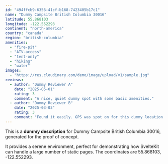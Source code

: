 ```yaml
---
id: "494ffcb9-6356-41cf-b168-7423405b17c1"
name: "Dummy Campsite British Columbia 30016"
latitude: 55.868103
longitude: -122.552293
continent: "north-america"
country: "canada"
region: "british-columbia"
amenities:
  - "fire-pit"
  - "ATV-access"
  - "tent-only"
  - "hiking"
  - "water"
images:
  - "https://res.cloudinary.com/demo/image/upload/v1/sample.jpg"
reviews:
  - author: "Dummy Reviewer A"
    date: "2025-05-01"
    rating: 3
    comment: "A nice, quiet dummy spot with some basic amenities."
  - author: "Dummy Reviewer B"
    date: "2025-03-03"
    rating: 3
    comment: "Found it easily. GPS was spot on for this dummy location."
---
```


This is a **dummy description** for Dummy Campsite British Columbia 30016, generated for the proof of concept.

It provides a serene environment, perfect for demonstrating how SvelteKit can handle a large number of static pages. The coordinates are 55.868103, -122.552293.
